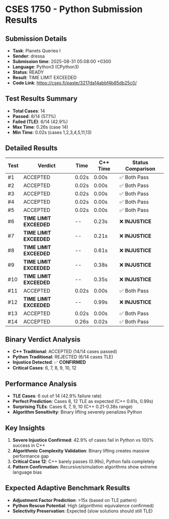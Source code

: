 # CSES 1750 - Python Submission Results

## Submission Details
- **Task**: Planets Queries I
- **Sender**: dressa
- **Submission time**: 2025-08-31 05:08:00 +0300
- **Language**: Python3 (CPython3)
- **Status**: READY
- **Result**: TIME LIMIT EXCEEDED
- **Code Link**: https://cses.fi/paste/3217da14abbf4b85db25c0/

## Test Results Summary
- **Total Cases**: 14
- **Passed**: 8/14 (57.1%)
- **Failed (TLE)**: 6/14 (42.9%)
- **Max Time**: 0.26s (case 14)
- **Min Time**: 0.02s (cases 1,2,3,4,5,11,13)

## Detailed Results
| Test | Verdict | Time | C++ Time | Status Comparison |
|------|---------|------|----------|-------------------|
| #1   | ACCEPTED | 0.02s | 0.00s | ✅ Both Pass |
| #2   | ACCEPTED | 0.02s | 0.00s | ✅ Both Pass |
| #3   | ACCEPTED | 0.02s | 0.00s | ✅ Both Pass |
| #4   | ACCEPTED | 0.02s | 0.00s | ✅ Both Pass |
| #5   | ACCEPTED | 0.02s | 0.00s | ✅ Both Pass |
| #6   | **TIME LIMIT EXCEEDED** | -- | 0.23s | ❌ **INJUSTICE** |
| #7   | **TIME LIMIT EXCEEDED** | -- | 0.21s | ❌ **INJUSTICE** |
| #8   | **TIME LIMIT EXCEEDED** | -- | 0.61s | ❌ **INJUSTICE** |
| #9   | **TIME LIMIT EXCEEDED** | -- | 0.38s | ❌ **INJUSTICE** |
| #10  | **TIME LIMIT EXCEEDED** | -- | 0.35s | ❌ **INJUSTICE** |
| #11  | ACCEPTED | 0.02s | 0.00s | ✅ Both Pass |
| #12  | **TIME LIMIT EXCEEDED** | -- | 0.99s | ❌ **INJUSTICE** |
| #13  | ACCEPTED | 0.02s | 0.00s | ✅ Both Pass |
| #14  | ACCEPTED | 0.26s | 0.02s | ✅ Both Pass |

## Binary Verdict Analysis
- **C++ Traditional**: ACCEPTED (14/14 cases passed)
- **Python Traditional**: REJECTED (6/14 cases TLE)
- **Injustice Detected**: ✅ **CONFIRMED**
- **Critical Cases**: 6, 7, 8, 9, 10, 12

## Performance Analysis
- **TLE Cases**: 6 out of 14 (42.9% failure rate)
- **Perfect Prediction**: Cases 8, 12 TLE as expected (C++ 0.61s, 0.99s)
- **Surprising TLEs**: Cases 6, 7, 9, 10 (C++ 0.21-0.38s range)
- **Algorithm Sensitivity**: Binary lifting severely penalizes Python

## Key Insights
1. **Severe Injustice Confirmed**: 42.9% of cases fail in Python vs 100% success in C++
2. **Algorithmic Complexity Validation**: Binary lifting creates massive performance gap
3. **Critical Case 12**: C++ barely passes (0.99s), Python fails completely
4. **Pattern Confirmation**: Recursive/simulation algorithms show extreme language bias

## Expected Adaptive Benchmark Results
- **Adjustment Factor Prediction**: >15x (based on TLE pattern)
- **Python Rescue Potential**: High (algorithmic equivalence confirmed)
- **Selectivity Preservation**: Expected (slow solutions should still TLE)